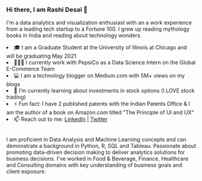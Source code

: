 ### Hi there, I am Rashi Desai 👋

I'm a data analytics and visualization enthusiast with an a work experience from a leading tech startup to a Fortune 100. I grew up reading mythology books in India and reading about technology wonders.

<li> 🎓 I am a Graduate Student at the University of Illinois at Chicago and will be graduating May 2021</li>
<li> 👩🏻‍💻 I currently work with PepsiCo as a Data Science Intern on the Global E-Commerce Team </li>
<li> 💻 I am a technology blogger on Medium.com with 5M+ views on my blogs </li>
<li> 🌱 I’m currently learning about investments in stock options (I LOVE stock trading) </li>
<li> ⚡ Fun fact: I have 2 published patents with the Indian Patents Office & I am the author of a book on Amazon.com titled "The Principle of UI and UX" </li>
<li> 📫 Reach out to me: <a href="https://www.linkedin.com/in/rashidesai2/">LinkedIn</a> | <a href="https://twitter.com/rpdesai24">Twitter</a> </li> <br>

I am proficient in Data Analysis and Machine Learning concepts and can demonstrate a background in Python, R, SQL and Tableau. Passionate about promoting data-driven decision making to deliver analytics solutions for business decisions. I've worked in Food & Beverage, Finance, Healthcare and Consulting domains with key understanding of business goals and client exposure.
<!--
**rashidesai24/rashidesai24** is a ✨ _special_ ✨ repository because its `README.md` (this file) appears on your GitHub profile.


